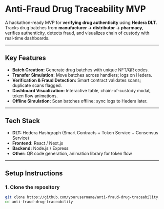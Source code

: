 # Anti-Fraud Drug Traceability MVP

A hackathon-ready MVP for **verifying drug authenticity** using **Hedera DLT**.  
Tracks drug batches from **manufacturer → distributor → pharmacy**, verifies authenticity, detects fraud, and visualizes chain of custody with real-time dashboards.

---

## **Key Features**

- **Batch Creation:** Generate drug batches with unique NFT/QR codes.
- **Transfer Simulation:** Move batches across handlers; logs on Hedera.
- **Verification & Fraud Detection:** Smart contract validates scans; duplicate scans flagged.
- **Dashboard Visualization:** Interactive table, chain-of-custody modal, token flow animations.
- **Offline Simulation:** Scan batches offline; sync logs to Hedera later.

---

## **Tech Stack**

- **DLT:** Hedera Hashgraph (Smart Contracts + Token Service + Consensus Service)
- **Frontend:** React / Next.js
- **Backend:** Node.js / Express
- **Other:** QR code generation, animation library for token flow

---

## **Setup Instructions**

### 1. Clone the repository
```bash
git clone https://github.com/yourusername/anti-fraud-drug-traceability.git
cd anti-fraud-drug-traceability
